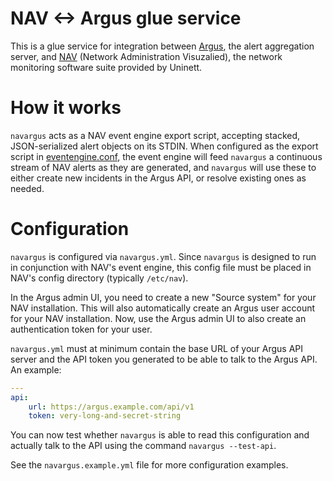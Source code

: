 NAV <-> Argus glue service
==========================

This is a glue service for integration between
[Argus](https://github.com/Uninett/Argus), the alert aggregation server, and
[NAV](https://github.com/Uninett/nav) (Network Administration Visuzalied), the
network monitoring software suite provided by Uninett.

How it works
============

`navargus` acts as a NAV event engine export script, accepting stacked,
JSON-serialized alert objects on its STDIN. When configured as the export
script in
[eventengine.conf](https://github.com/Uninett/nav/blob/0059f49ec36754fedcb385ecc50767729accbe7d/python/nav/etc/eventengine.conf#L2-L5),
the event engine will feed `navargus` a continuous stream of NAV alerts as they
are generated, and `navargus` will use these to either create new incidents in
the Argus API, or resolve existing ones as needed.


Configuration
=============

`navargus` is configured via `navargus.yml`. Since `navargus` is designed to
run in conjunction with NAV's event engine, this config file must be placed in
NAV's config directory (typically `/etc/nav`).

In the Argus admin UI, you need to create a new "Source system" for your NAV
installation. This will also automatically create an Argus user account for
your NAV installation. Now, use the Argus admin UI to also create an
authentication token for your user.

`navargus.yml` must at minimum contain the base URL of your Argus API server
and the API token you generated to be able to talk to the Argus API. An example:

```yml
---
api:
    url: https://argus.example.com/api/v1
    token: very-long-and-secret-string
```

You can now test whether `navargus` is able to read this configuration and
actually talk to the API using the command `navargus --test-api`.

See the `navargus.example.yml` file for more configuration examples.
